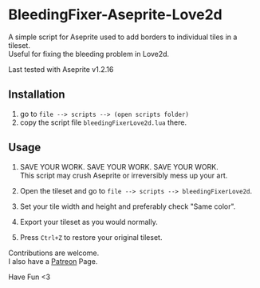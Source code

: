 # BleedingFixer-Aseprite-Love2d
A simple script for Aseprite used to add borders to individual tiles in a tileset. <br />
Useful for fixing the bleeding problem in Love2d.<br />

Last tested with Aseprite v1.2.16 <br />

## Installation
1. go to `file --> scripts --> (open scripts folder)` <br />
2. copy the script file `bleedingFixerLove2d.lua` there. <br />

## Usage
1. SAVE YOUR WORK. SAVE YOUR WORK. SAVE YOUR WORK.<br />
This script may crush Aseprite or irreversibly mess up your art.<br />

2. Open the tileset and go to `file --> scripts --> bleedingFixerLove2d`. <br />
3. Set your tile width and height and preferably check "Same color". <br />
4. Export your tileset as you would normally.<br />
5. Press `Ctrl+Z` to restore your original tileset.<br />

Contributions are welcome. <br />
I also have a [Patreon](https://www.patreon.com/HamdyElzanqali) Page.<br />

Have Fun <3
